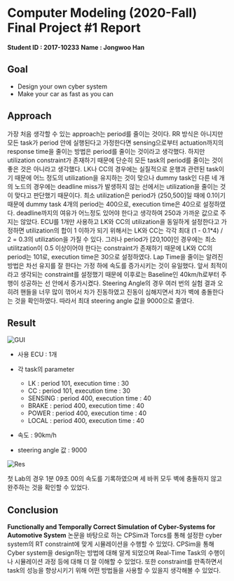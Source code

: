 # Computer Modeling (2020-Fall) Final Project #1 Report

**Student ID : 2017-10233**
**Name : Jongwoo Han**

## Goal
- Design your own cyber system
- Make your car as fast as you can

## Approach

가장 처음 생각할 수 있는 approach는 period를 줄이는 것이다. RR 방식은 아니지만 모든 task가 period 안에 실행된다고 가정한다면 sensing으로부터 actuation까지의 response time을 줄이는 방법은 period를 줄이는 것이라고 생각했다. 하지만 utilization constraint가 존재하기 때문에 단순히 모든 task의 period를 줄이는 것이 좋은 것은 아니라고 생각했다. LK나 CC의 경우에는 실질적으로 운행과 관련된 task이기 때문에 어느 정도의 utilization을 유지하는 것이 맞으나 dummy task인 다른 네 개의 노드의 경우에는 deadline miss가 발생하지 않는 선에서는 utilization을 줄이는 것이 맞다고 판단했기 때문이다. 최소 utilization은 period가 (250,500]일 때에 0.1이기 때문에 dummy task 4개의 period는 400으로, execution time은 40으로 설정하였다. deadline까지의 여유가 어느정도 있어야 한다고 생각하여 250과 가까운 값으로 주지는 않았다.
ECU를 1개만 사용하고 LK와 CC의 utilization을 동일하게 설정한다고 가정하면 utilization의 합이 1 이하가 되기 위해서는 LK와 CC는 각각 최대 (1 - 0.1*4) / 2 = 0.3의 utilization을 가질 수 있다. 그러나 period가 [20,100]인 경우에는 최소 utilitzation이 0.5 이상이어야 한다는 constraint가 존재하기 때문에 LK와 CC의 period는 101로, execution time은 30으로 설정하였다.
Lap Time을 줄이는 알려진 방법은 차선 유지를 잘 한다는 가정 하에 속도를 증가시키는 것이 유일했다. 앞서 최적이라고 생각되는 constraint를 설정했기 때문에 이후로는 Baseline인 40km/h로부터 주행이 성공하는 선 안에서 증가시켰다.
Steering Angle의 경우 여러 번의 실험 결과 오히려 핸들을 너무 많이 꺾어서 차가 진동하였고 진동이 심해지면서 차가 벽에 충돌한다는 것을 확인하였다. 따라서 최대 steering angle 값을 9000으로 줄였다.

## Result

![GUI](https://user-images.githubusercontent.com/44594966/100723053-a6ed1180-3404-11eb-8b8c-94af18af6310.png)

* 사용 ECU : 1개

* 각 task의 parameter
  - LK : period 101, execution time : 30
  - CC : period 101, execution time : 30
  - SENSING : period 400, execution time : 40
  - BRAKE : period 400, execution time : 40
  - POWER : period 400, execution time : 40
  - LOCAL : period 400, execution time : 40

* 속도 : 90km/h

* steering angle 값 : 9000

![Res](https://user-images.githubusercontent.com/44594966/101127681-66c6a280-3641-11eb-836a-c1042353a356.png)

첫 Lab의 경우 1분 09초 00의 속도를 기록하였으며
세 바퀴 모두 벽에 충돌하지 않고 완주하는 것을 확인할 수 있었다.

## Conclusion

**Functionally and Temporally Correct Simulation of Cyber-Systems for Automotive System** 논문을 바탕으로 하는 CPSim과 Torcs를 통해 설정한 cyber system의 RT constraint에 맞게 시뮬레이션을 수행할 수 있었다. CPSim을 통해 Cyber system을 design하는 방법에 대해 알게 되었으며 Real-Time Task의 수행이나 시뮬레이션 과정 등에 대해 더 잘 이해할 수 있었다. 또한 constraint를 만족하면서 task의 성능을 향상시키기 위해 어떤 방법들을 사용할 수 있을지 생각해볼 수 있었다.